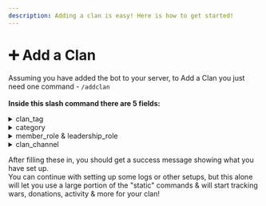 ```yaml
---
description: Adding a clan is easy! Here is how to get started!
---
```


# ➕ Add a Clan

Assuming you have added the bot to your server, to Add a Clan you just need one command - `/addclan` \
\
**Inside this slash command there are 5 fields:**

<details>

<summary>clan_tag</summary>

This is the unique tag used to identify a clan. It can be found in-game underneath the clan name. (pic below as an example)

&#x20;![](https://media.discordapp.net/attachments/923767060977303552/1059695674578440202/IMG\_0657.png)

</details>

<details>

<summary>category</summary>

This is a way to organize your clans. Many clan families have 5 or more clans. Sometimes some are only for CWL or Event clans. You can use one of the preset options (pictured) or type your own.

&#x20;![](https://media.discordapp.net/attachments/923767060977303552/1059696678648696832/image.png)

</details>

<details>

<summary>member_role &#x26; leadership_role</summary>

These two are best explained together. The very core of the bot is about family management, specifically roles. This has been here since the beginning. You may or may not use it, but I have made it mandatory on setup to introduce it and have it ready if you do decide to use the very handy role management that ClashKing provides.\
\
_Member Role_ is the role that the members of this clan should receive. So on your discord, if the bot managed the roles, every person in this clan would get this role. Helpful if you are making clan specific channels.\
\
_Leadership Role_ is the role that any co-leaders & leader in this clan will receive. In a typical discord, you might have a lead chat for a clan or cumulative leader chat for all clans - this role may find use here.\
\
Typical/suggested naming is something like _@Clan Members_ and _@Clan Leadership_\
\
You may be wondering why there is no elder role, and co-leader/leader is "merged". We'll get into that in the Eval Portion of this guide.

</details>

<details>

<summary>clan_channel</summary>

Goal of this setup is to get a few channels & roles set up for your server. So here we need a clan channel, where you would probably put the people from the previous general\_clan\_role into. Or in other words, a channel where you clan members would go.\
\
Why? What does this do? The bot sends ban alerts for your clan & link welcome messages. It's not spammy whatsoever.

</details>

After filling these in, you should get a success message showing what you have set up. \
You can continue with setting up some logs or other setups, but this alone will let you use a large portion of the "static" commands & will start tracking wars, donations, activity & more for your clan!
